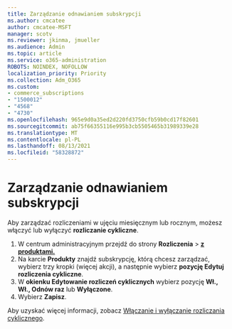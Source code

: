 ```yaml
---
title: Zarządzanie odnawianiem subskrypcji
ms.author: cmcatee
author: cmcatee-MSFT
manager: scotv
ms.reviewer: jkinma, jmueller
ms.audience: Admin
ms.topic: article
ms.service: o365-administration
ROBOTS: NOINDEX, NOFOLLOW
localization_priority: Priority
ms.collection: Adm_O365
ms.custom:
- commerce_subscriptions
- "1500012"
- "4568"
- "4730"
ms.openlocfilehash: 965e9d0a35ed2d220fd3750cfb59b0cd17f82601
ms.sourcegitcommit: ab75f66355116e995b3cb5505465b31989339e28
ms.translationtype: MT
ms.contentlocale: pl-PL
ms.lasthandoff: 08/13/2021
ms.locfileid: "58328872"
---
```

# <a name="manage-subscription-renewal"></a>Zarządzanie odnawianiem subskrypcji

Aby zarządzać rozliczeniami w ujęciu miesięcznym lub rocznym, możesz włączyć lub wyłączyć **rozliczanie cykliczne**.

1. W centrum administracyjnym przejdź do strony **Rozliczenia**  >  **[z produktami.](https://go.microsoft.com/fwlink/p/?linkid=842054)**
2. Na karcie **Produkty** znajdź subskrypcję, którą chcesz zarządzać, wybierz trzy kropki (więcej akcji), a następnie wybierz **pozycję Edytuj rozliczenia cykliczne**.
3. W **okienku Edytowanie rozliczeń cyklicznych** wybierz pozycję **Wł.,** **Wł., Odnów raz** lub **Wyłączone**.
4. Wybierz **Zapisz**.

Aby uzyskać więcej informacji, zobacz [Włączanie i wyłączanie rozliczania cyklicznego](https://docs.microsoft.com/microsoft-365/commerce/subscriptions/renew-your-subscription#turn-recurring-billing-off-or-on).

